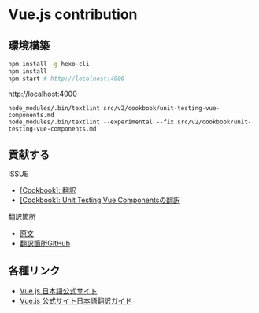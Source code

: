 # Vue.js contribution

## 環境構築

```bash
npm install -g hexo-cli
npm install
npm start # http://localhost:4000
```

http://localhost:4000

```
node_modules/.bin/textlint src/v2/cookbook/unit-testing-vue-components.md
node_modules/.bin/textlint --experimental --fix src/v2/cookbook/unit-testing-vue-components.md
```

## 貢献する

ISSUE

* [[Cookbook]: 翻訳](https://github.com/vuejs/jp.vuejs.org/issues/814)
* [[Cookbook]: Unit Testing Vue Componentsの翻訳](https://github.com/vuejs/jp.vuejs.org/issues/822)

翻訳箇所

* [原文](https://vuejs.org/v2/cookbook/unit-testing-vue-components.html)
* [翻訳箇所GitHub](https://github.com/vuejs/jp.vuejs.org/blob/lang-ja/src/v2/cookbook/unit-testing-vue-components.md)

## 各種リンク

* [Vue.js 日本語公式サイト](https://github.com/vuejs/jp.vuejs.org/blob/lang-ja)
* [Vue.js 公式サイト日本語翻訳ガイド](https://github.com/vuejs/jp.vuejs.org/blob/lang-ja/CONTRIBUTING.md)
